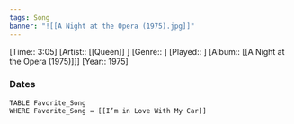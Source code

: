 ```yaml
---
tags: Song  
banner: "![[A Night at the Opera (1975).jpg]]"
---
```

[Time:: 3:05]
[Artist:: [[Queen]] ]
[Genre:: ]
[Played:: ]
[Album:: [[A Night at the Opera (1975)]]]
[Year:: 1975]
### Dates
````dataview
TABLE Favorite_Song
WHERE Favorite_Song = [[I’m in Love With My Car]]
````